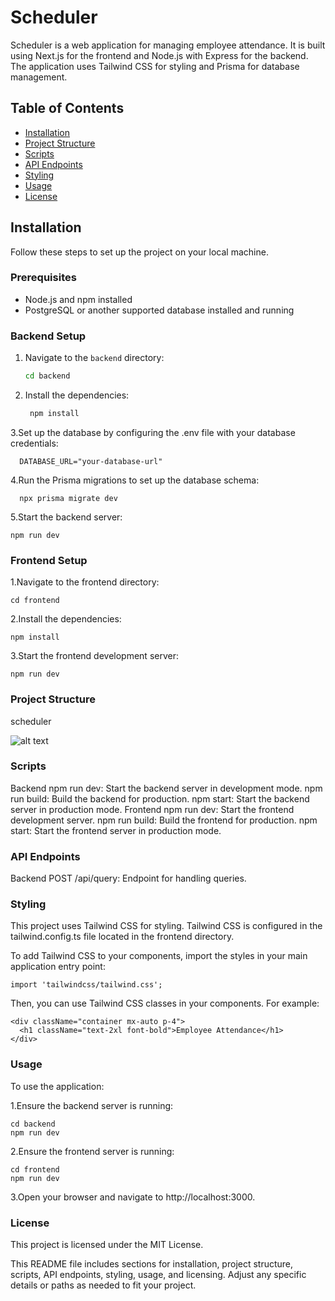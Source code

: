 # Scheduler

Scheduler is a web application for managing employee attendance. It is built using Next.js for the frontend and Node.js with Express for the backend. The application uses Tailwind CSS for styling and Prisma for database management.

## Table of Contents

- [Installation](#installation)
- [Project Structure](#project-structure)
- [Scripts](#scripts)
- [API Endpoints](#api-endpoints)
- [Styling](#styling)
- [Usage](#usage)
- [License](#license)

## Installation

Follow these steps to set up the project on your local machine.

### Prerequisites

- Node.js and npm installed
- PostgreSQL or another supported database installed and running

### Backend Setup

1. Navigate to the `backend` directory:

   ```bash
   cd backend

   
2. Install the dependencies:

   ```bash
    npm install

3.Set up the database by configuring the .env file with your database credentials:

      DATABASE_URL="your-database-url"
    
    
4.Run the Prisma migrations to set up the database schema:

      npx prisma migrate dev

5.Start the backend server:

    npm run dev

    
### Frontend Setup

1.Navigate to the frontend directory:

    cd frontend

2.Install the dependencies:

    npm install

3.Start the frontend development server:

    npm run dev

    
### Project Structure

scheduler

![alt text](image.png)


### Scripts

Backend
npm run dev: Start the backend server in development mode.
npm run build: Build the backend for production.
npm start: Start the backend server in production mode.
Frontend
npm run dev: Start the frontend development server.
npm run build: Build the frontend for production.
npm start: Start the frontend server in production mode.


### API Endpoints

Backend
POST /api/query: Endpoint for handling queries.


### Styling
This project uses Tailwind CSS for styling. Tailwind CSS is configured in the tailwind.config.ts file located in the frontend directory.

To add Tailwind CSS to your components, import the styles in your main application entry point:

    import 'tailwindcss/tailwind.css';
Then, you can use Tailwind CSS classes in your components. For example:

    <div className="container mx-auto p-4">
      <h1 className="text-2xl font-bold">Employee Attendance</h1>
    </div>
    
### Usage
To use the application:

1.Ensure the backend server is running:
 
    cd backend
    npm run dev
    
2.Ensure the frontend server is running:

    cd frontend
    npm run dev

3.Open your browser and navigate to http://localhost:3000.


### License
This project is licensed under the MIT License.

This README file includes sections for installation, project structure, scripts, API endpoints, styling, usage, and licensing. Adjust any specific details or paths as needed to fit your project.
